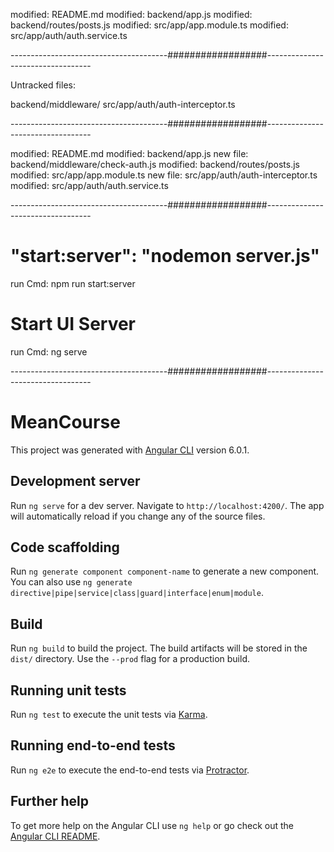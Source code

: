 modified:   README.md
modified:   backend/app.js
modified:   backend/routes/posts.js
modified:   src/app/app.module.ts
modified:   src/app/auth/auth.service.ts

---------------------------------------##################----------------------------------

Untracked files:

backend/middleware/
src/app/auth/auth-interceptor.ts

---------------------------------------##################----------------------------------

modified:   README.md
modified:   backend/app.js
new file:   backend/middleware/check-auth.js
modified:   backend/routes/posts.js
modified:   src/app/app.module.ts
new file:   src/app/auth/auth-interceptor.ts
modified:   src/app/auth/auth.service.ts

---------------------------------------##################----------------------------------

# "start:server": "nodemon server.js"
run Cmd: npm run start:server

# Start UI Server
run Cmd: ng serve

---------------------------------------##################----------------------------------

# MeanCourse

This project was generated with [Angular CLI](https://github.com/angular/angular-cli) version 6.0.1.

## Development server

Run `ng serve` for a dev server. Navigate to `http://localhost:4200/`. The app will automatically reload if you change any of the source files.

## Code scaffolding

Run `ng generate component component-name` to generate a new component. You can also use `ng generate directive|pipe|service|class|guard|interface|enum|module`.

## Build

Run `ng build` to build the project. The build artifacts will be stored in the `dist/` directory. Use the `--prod` flag for a production build.

## Running unit tests

Run `ng test` to execute the unit tests via [Karma](https://karma-runner.github.io).

## Running end-to-end tests

Run `ng e2e` to execute the end-to-end tests via [Protractor](http://www.protractortest.org/).

## Further help

To get more help on the Angular CLI use `ng help` or go check out the [Angular CLI README](https://github.com/angular/angular-cli/blob/master/README.md).
